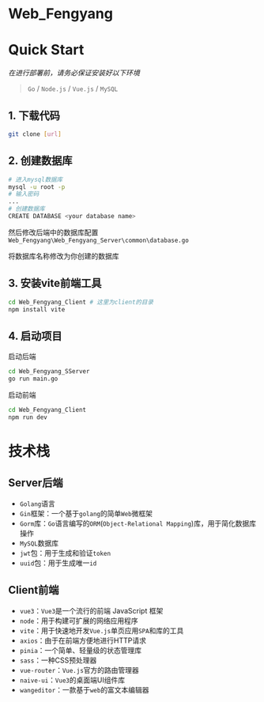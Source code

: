 # Web_Fengyang

# Quick Start

*在进行部署前，请务必保证安装好以下环境*

> `Go` / `Node.js` / `Vue.js` / `MySQL`

## 1. 下载代码

```bash
git clone [url]
```

## 2. 创建数据库
   
```bash
# 进入mysql数据库
mysql -u root -p
# 输入密码
...
# 创建数据库
CREATE DATABASE <your database name>
```

然后修改后端中的数据库配置`Web_Fengyang\Web_Fengyang_Server\common\database.go`

将数据库名称修改为你创建的数据库

## 3. 安装vite前端工具

```bash
cd Web_Fengyang_Client # 这里为client的目录
npm install vite
```

## 4. 启动项目

启动后端

```bash
cd Web_Fengyang_SServer
go run main.go
```

启动前端

```bash
cd Web_Fengyang_Client
npm run dev
```

# 技术栈

## Server后端

- `Golang`语言
- `Gin`框架：一个基于`golang`的简单`Web`微框架
- `Gorm`库：`Go`语言编写的`ORM`(`Object-Relational Mapping`)库，用于简化数据库操作
- `MySQL`数据库
- `jwt`包：用于生成和验证`token`
- `uuid`包：用于生成唯一`id`

## Client前端

- `vue3`：`Vue3`是一个流行的前端 JavaScript 框架
- `node`：用于构建可扩展的网络应用程序
- `vite`：用于快速地开发`Vue.js`单页应用`SPA`和库的工具
- `axios`：由于在前端方便地进行HTTP请求
- `pinia`：一个简单、轻量级的状态管理库
- `sass`：一种CSS预处理器
- `vue-router`：`Vue.js`官方的路由管理器
- `naive-ui`：`Vue3`的桌面端UI组件库
- `wangeditor`：一款基于`web`的富文本编辑器

